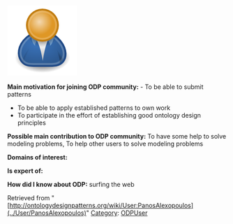 [![Image:ODPUser.png](../images/a/a6/ODPUser.png)](../Image/ODPUser.png "Image:ODPUser.png")




  





__Main motivation for joining ODP community:__ - To be able to submit patterns
- To be able to apply established patterns to own work
- To participate in the effort of establishing good ontology design principles


__Possible main contribution to ODP community:__ To have some help to solve modeling problems, To help other users to solve modeling problems


__Domains of interest:__


  



__Is expert of:__


  

__How did I know about ODP:__ surfing the web






Retrieved from "[http://ontologydesignpatterns.org/wiki/User:PanosAlexopoulos](../User/PanosAlexopoulos)"
 [Category](http://ontologydesignpatterns.org/wiki/Special:Categories "Special:Categories"): [ODPUser](../Category/ODPUser "Category:ODPUser")